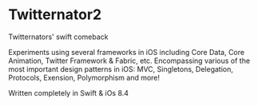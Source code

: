 # Twitternator2
Twitternators' swift comeback

Experiments using several frameworks in iOS including Core Data, Core Animation, Twitter Framework & Fabric, etc. 
Encompassing various of the most important design patterns in iOS: MVC, Singletons, Delegation, Protocols, Exension,
Polymorphism and more!

Written completely in Swift & iOs 8.4
